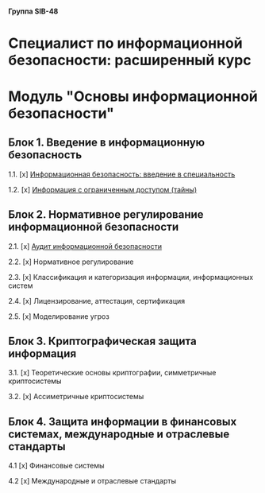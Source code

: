 #### Группа SIB-48
# Специалист по информационной безопасности: расширенный курс


# Модуль "Основы информационной безопасности"

## Блок 1. Введение в информационную безопасность

1.1. [x] [Информационная безопасность: введение в специальность](01_inf_security_basics/01_enter_inf_sec/1.1_inf_security/homework_1.1.md)

1.2. [x] [Информация с ограниченным доступом (тайны)](01_inf_security_basics/01_enter_inf_sec/1.2_inf_limit_access/homework_1.2.md)

## Блок 2. Нормативное регулирование информационной безопасности

2.1. [x] [Аудит информационной безопасности](01_inf_security_basics/02_reg_inf_sec/2.1_audit_inf_sec/homework_2.1.md)

2.2. [x] Нормативное регулирование

2.3. [x] Классификация и категоризация информации, информационных систем

2.4. [x] Лицензирование, аттестация, сертификация

2.5. [x] Моделирование угроз

## Блок 3. Криптографическая защита информация

3.1. [x] Теоретические основы криптографии, симметричные криптосистемы

3.2. [x] Ассиметричные криптосистемы

## Блок 4. Защита информации в финансовых системах, международные и отраслевые стандарты

4.1 [x] Финансовые системы

4.2 [x] Международные и отраслевые стандарты
